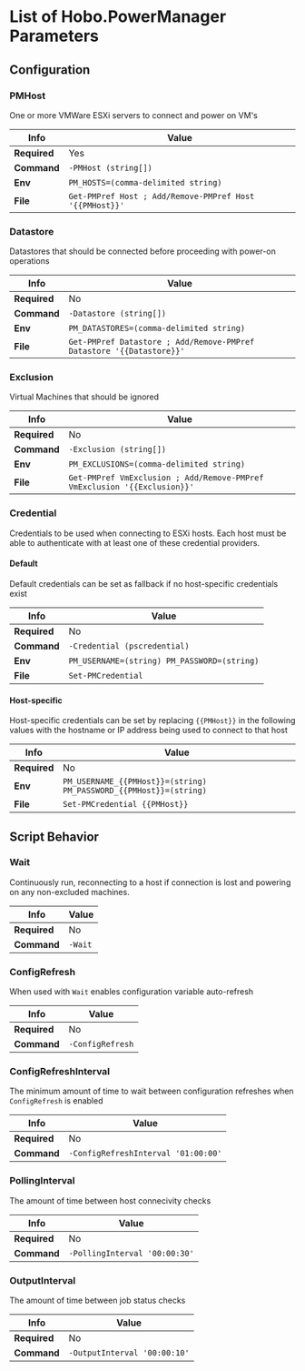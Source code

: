 # List of Hobo.PowerManager Parameters

## Configuration
### PMHost
One or more VMWare ESXi servers to connect and power on VM's

| Info     | Value |
-----------|-------|
| **Required** | Yes |
| **Command**  | `-PMHost (string[])` |
| **Env**      | `PM_HOSTS=(comma-delimited string)` |
| **File**     | `Get-PMPref Host ; Add/Remove-PMPref Host '{{PMHost}}'` |


### Datastore
Datastores that should be connected before proceeding with power-on operations

| Info     | Value |
-----------|-------|
| **Required** | No |
| **Command**  | `-Datastore (string[])` |
| **Env**      | `PM_DATASTORES=(comma-delimited string)` |
| **File**     | `Get-PMPref Datastore ; Add/Remove-PMPref Datastore '{{Datastore}}'` |


### Exclusion
Virtual Machines that should be ignored

| Info     | Value |
-----------|-------|
| **Required** | No |
| **Command**  | `-Exclusion (string[])` |
| **Env**      | `PM_EXCLUSIONS=(comma-delimited string)` |
| **File**     | `Get-PMPref VmExclusion ; Add/Remove-PMPref VmExclusion '{{Exclusion}}'` |


### Credential
Credentials to be used when connecting to ESXi hosts.  Each host must be able to authenticate with at least one of these credential providers.

#### Default
Default credentials can be set as fallback if no host-specific credentials exist

| Info     | Value |
-----------|-------|
| **Required** | No |
| **Command**  | `-Credential (pscredential)` |
| **Env**      | `PM_USERNAME=(string) PM_PASSWORD=(string)` |
| **File**     | `Set-PMCredential` |

#### Host-specific
Host-specific credentials can be set by replacing `{{PMHost}}` in the following values with the hostname or IP address being used to connect to that host

| Info     | Value |
-----------|-------|
| **Required** | No |
| **Env**      | `PM_USERNAME_{{PMHost}}=(string) PM_PASSWORD_{{PMHost}}=(string)` |
| **File**     | `Set-PMCredential {{PMHost}}` |



## Script Behavior
### Wait
Continuously run, reconnecting to a host if connection is lost and powering on any non-excluded machines.

| Info     | Value |
-----------|-------|
| **Required** | No |
| **Command**  | `-Wait` |

### ConfigRefresh
When used with `Wait` enables configuration variable auto-refresh

| Info     | Value |
-----------|-------|
| **Required** | No |
| **Command**  | `-ConfigRefresh` |

### ConfigRefreshInterval
The minimum amount of time to wait between configuration refreshes when `ConfigRefresh` is enabled

| Info     | Value |
-----------|-------|
| **Required** | No |
| **Command**  | `-ConfigRefreshInterval '01:00:00'` |

### PollingInterval
The amount of time between host connecivity checks

| Info     | Value |
-----------|-------|
| **Required** | No |
| **Command**  | `-PollingInterval '00:00:30'` |

### OutputInterval
The amount of time between job status checks

| Info     | Value |
-----------|-------|
| **Required** | No |
| **Command**  | `-OutputInterval '00:00:10'` |
